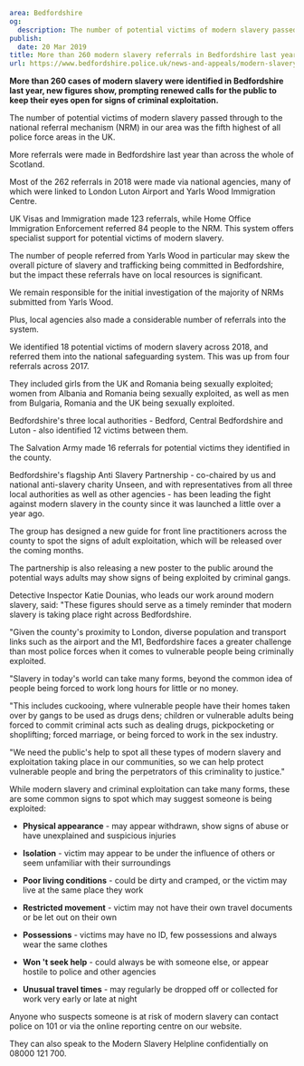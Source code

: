 ```yaml
area: Bedfordshire
og:
  description: The number of potential victims of modern slavery passed through to the national referral mechanism (NRM) in the Bedfordshire Police area was the fifth highest of all police force areas in the UK.
publish:
  date: 20 Mar 2019
title: More than 260 modern slavery referrals in Bedfordshire last year
url: https://www.bedfordshire.police.uk/news-and-appeals/modern-slavery-referrals-bedford
```

**More than 260 cases of modern slavery were identified in Bedfordshire last year, new figures show, prompting renewed calls for the public to keep their eyes open for signs of criminal exploitation.**

The number of potential victims of modern slavery passed through to the national referral mechanism (NRM) in our area was the fifth highest of all police force areas in the UK.

More referrals were made in Bedfordshire last year than across the whole of Scotland.

Most of the 262 referrals in 2018 were made via national agencies, many of which were linked to London Luton Airport and Yarls Wood Immigration Centre.

UK Visas and Immigration made 123 referrals, while Home Office Immigration Enforcement referred 84 people to the NRM. This system offers specialist support for potential victims of modern slavery.

The number of people referred from Yarls Wood in particular may skew the overall picture of slavery and trafficking being committed in Bedfordshire, but the impact these referrals have on local resources is significant.

We remain responsible for the initial investigation of the majority of NRMs submitted from Yarls Wood.

Plus, local agencies also made a considerable number of referrals into the system.

We identified 18 potential victims of modern slavery across 2018, and referred them into the national safeguarding system. This was up from four referrals across 2017.

They included girls from the UK and Romania being sexually exploited; women from Albania and Romania being sexually exploited, as well as men from Bulgaria, Romania and the UK being sexually exploited.

Bedfordshire's three local authorities - Bedford, Central Bedfordshire and Luton - also identified 12 victims between them.

The Salvation Army made 16 referrals for potential victims they identified in the county.

Bedfordshire's flagship Anti Slavery Partnership - co-chaired by us and national anti-slavery charity Unseen, and with representatives from all three local authorities as well as other agencies - has been leading the fight against modern slavery in the county since it was launched a little over a year ago.

The group has designed a new guide for front line practitioners across the county to spot the signs of adult exploitation, which will be released over the coming months.

The partnership is also releasing a new poster to the public around the potential ways adults may show signs of being exploited by criminal gangs.

Detective Inspector Katie Dounias, who leads our work around modern slavery, said: "These figures should serve as a timely reminder that modern slavery is taking place right across Bedfordshire.

"Given the county's proximity to London, diverse population and transport links such as the airport and the M1, Bedfordshire faces a greater challenge than most police forces when it comes to vulnerable people being criminally exploited.

"Slavery in today's world can take many forms, beyond the common idea of people being forced to work long hours for little or no money.

"This includes cuckooing, where vulnerable people have their homes taken over by gangs to be used as drugs dens; children or vulnerable adults being forced to commit criminal acts such as dealing drugs, pickpocketing or shoplifting; forced marriage, or being forced to work in the sex industry.

"We need the public's help to spot all these types of modern slavery and exploitation taking place in our communities, so we can help protect vulnerable people and bring the perpetrators of this criminality to justice."

While modern slavery and criminal exploitation can take many forms, these are some common signs to spot which may suggest someone is being exploited:

* **Physical appearance** \- may appear withdrawn, show signs of abuse or have unexplained and suspicious injuries

* **Isolation** \- victim may appear to be under the influence of others or seem unfamiliar with their surroundings

* **Poor living conditions** - could be dirty and cramped, or the victim may live at the same place they work

* **Restricted movement** \- victim may not have their own travel documents or be let out on their own

* **Possessions** \- victims may have no ID, few possessions and always wear the same clothes

* **Won 't seek help** \- could always be with someone else, or appear hostile to police and other agencies

* **Unusual travel times** \- may regularly be dropped off or collected for work very early or late at night

Anyone who suspects someone is at risk of modern slavery can contact police on 101 or via the online reporting centre on our website.

They can also speak to the Modern Slavery Helpline confidentially on 08000 121 700.
